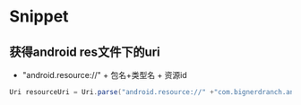 # Snippet

## 获得android res文件下的uri

- "android.resource://" + 包名+类型名 + 资源id

```java
Uri resourceUri = Uri.parse("android.resource://" +"com.bignerdranch.android.hellomoon/raw/apollo_17_stroll");
```
